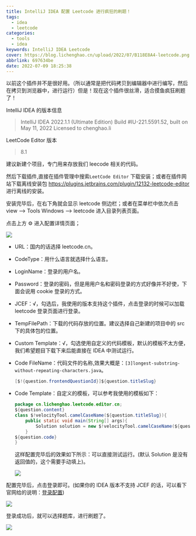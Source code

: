 ```yaml
---
title: IntelliJ IDEA 配置 Leetcode 进行疯狂的刷题！
tags:
  - idea
  - leetcode
categories: 
  - tools
  - idea
keywords: IntelliJ IDEA Leetcode
cover: https://blog.lichenghao.cn/upload/2022/07/B118E8A4-leetcode.png
abbrlink: 697634be
date: 2022-07-09 18:25:38
---
```


以前这个插件并不是很好用。（所以通常是把代码拷贝到编辑器中进行编写，然后在拷贝到浏览器中，进行运行）但是！现在这个插件很丝滑，适合摸鱼疯狂刷题了！

IntelliJ IDEA 的版本信息

> IntelliJ IDEA 2022.1.1 (Ultimate Edition)
> Build #IU-221.5591.52, built on May 11, 2022
> Licensed to chenghao.li

LeetCode Editor 版本

> 8.1

建议新建个项目，专门用来存放我们 leecode 相关的代码。

然后下载插件,直接在插件管理中搜索`LeetCode Editor` 下载安装；或者在插件网站下载离线安装包 https://plugins.jetbrains.com/plugin/12132-leetcode-editor 进行离线的安装。

安装完毕后，在右下角就会显示 leetcode 侧边栏；或者在菜单栏中依次点击 view ——> Tools Windows ——> leetcode 进入目录列表页面。

点击上方 ⚙ 进入配置详情页面；

![](https://blog.lichenghao.cn/upload/2022/07/09183713-leetcode.png)



- URL：国内的话选择 leetcode.cn。

- CodeType：用什么语言就选择什么语言。

- LoginName：登录的用户名。

- Password：登录的密码，但是用用户名和密码登录的方式好像并不好使，下面会说用 cookie 登录的方式。

- JCEF：√，勾选后，我使用的版本支持这个插件，点击登录的时候可以加载 leetcode 登录页面进行登录。

- TempFilePath：下载的代码存放的位置。建议选择自己新建的项目中的 src 下的具体包的位置。

- Custom Template：√，勾选使用自定义的代码模板，默认的模板不太方便，我们希望题目下载下来后能直接在 IDEA 中测试运行。

- Code FileName：代码文件的名称,效果大概是：`[3]longest-substring-without-repeating-characters.java`。

  ```java
  [$!{question.frontendQuestionId}]${question.titleSlug}
  ```

- Code Template：自定义的模板，可以参考我使用的模板如下：

  ```java
  package cn.lichenghao.leetcode.editor.cn;
  ${question.content}
  class $!velocityTool.camelCaseName(${question.titleSlug}){
      public static void main(String[] args){
          Solution solution = new $!velocityTool.camelCaseName(${question.titleSlug})().new Solution();
      }
  ${question.code}
  }
  ```

  

  这样配置完毕后的效果如下所示：可以直接测试运行。(默认 Solution 是没有返回值的，这个需要手动填上)。
  
  ![](https://blog.lichenghao.cn/upload/2022/07/09184109-leetcode.png)



配置完毕后，点击登录即可。(如果你的 IDEA 版本不支持 JCEF 的话，可以看下官网给的说明：[登录配置](https://github.com/shuzijun/leetcode-editor/blob/master/doc/LoginHelp_ZH.md))

![](https://blog.lichenghao.cn/upload/2022/07/09190138-leetcode.png)

登录成功后，就可以选择题库，进行刷题了。

![](https://blog.lichenghao.cn/upload/2022/07/09190418-leetcode.png)



